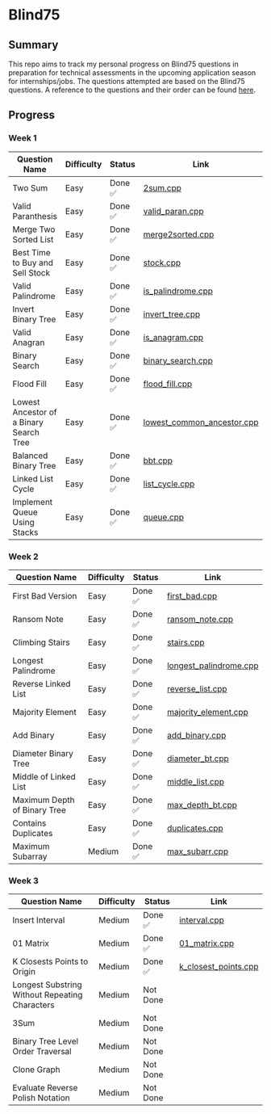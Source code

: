 # Blind75

## Summary

This repo aims to track my personal progress on Blind75 questions in preparation for technical assessments in the upcoming application season for internships/jobs. The questions attempted are based on the Blind75 questions. A reference to the questions and their order can be found [here](https://www.techinterviewhandbook.org/grind75).

## Progress

### Week 1

| Question Name                           | Difficulty | Status  | Link                                                                                                                      |
| --------------------------------------- | ---------- | ------- | ------------------------------------------------------------------------------------------------------------------------- |
| Two Sum                                 | Easy       | Done ✅ | [2sum.cpp](https://github.com/irving11119/Blind75/blob/main/solutions/week1/2sum.cpp)                                     |
| Valid Paranthesis                       | Easy       | Done ✅ | [valid_paran.cpp](https://github.com/irving11119/Blind75/blob/main/solutions/week1/valid_paran.cpp)                       |
| Merge Two Sorted List                   | Easy       | Done ✅ | [merge2sorted.cpp](https://github.com/irving11119/Blind75/blob/main/solutions/week1/merge2sorted.cpp)                     |
| Best Time to Buy and Sell Stock         | Easy       | Done ✅ | [stock.cpp](https://github.com/irving11119/Blind75/blob/main/solutions/week1/stock.cpp)                                   |
| Valid Palindrome                        | Easy       | Done ✅ | [is_palindrome.cpp](https://github.com/irving11119/Blind75/blob/main/solutions/week1/is_palindrome.cpp)                   |
| Invert Binary Tree                      | Easy       | Done ✅ | [invert_tree.cpp](https://github.com/irving11119/Blind75/blob/main/solutions/week1/invert_tree.cpp)                       |
| Valid Anagran                           | Easy       | Done ✅ | [is_anagram.cpp](https://github.com/irving11119/Blind75/blob/main/solutions/week1/is_anagram.cpp)                         |
| Binary Search                           | Easy       | Done ✅ | [binary_search.cpp](https://github.com/irving11119/Blind75/blob/main/solutions/week1/binary_search.cpp)                   |
| Flood Fill                              | Easy       | Done ✅ | [flood_fill.cpp](https://github.com/irving11119/Blind75/blob/main/solutions/week1/flood_fill.cpp)                         |
| Lowest Ancestor of a Binary Search Tree | Easy       | Done ✅ | [lowest_common_ancestor.cpp](https://github.com/irving11119/Blind75/blob/main/solutions/week1/lowest_common_ancestor.cpp) |
| Balanced Binary Tree                    | Easy       | Done ✅ | [bbt.cpp](https://github.com/irving11119/Blind75/blob/main/solutions/week1/bbt.cpp)                                       |
| Linked List Cycle                       | Easy       | Done ✅ | [list_cycle.cpp](https://github.com/irving11119/Blind75/blob/main/solutions/week1/list_cycle.cpp)                         |
| Implement Queue Using Stacks            | Easy       | Done ✅ | [queue.cpp](https://github.com/irving11119/Blind75/blob/main/solutions/week1/queue.cpp)                                   |

### Week 2

| Question Name                | Difficulty | Status  | Link                                                                                                              |
| ---------------------------- | ---------- | ------- | ----------------------------------------------------------------------------------------------------------------- |
| First Bad Version            | Easy       | Done ✅ | [first_bad.cpp](https://github.com/irving11119/Blind75/blob/main/solutions/week2/first_bad.cpp)                   |
| Ransom Note                  | Easy       | Done ✅ | [ransom_note.cpp](https://github.com/irving11119/Blind75/blob/main/solutions/week2/ransom_note.cpp)               |
| Climbing Stairs              | Easy       | Done ✅ | [stairs.cpp](https://github.com/irving11119/Blind75/blob/main/solutions/week2/stairs.cpp)                         |
| Longest Palindrome           | Easy       | Done ✅ | [longest_palindrome.cpp](https://github.com/irving11119/Blind75/blob/main/solutions/week2/longest_palindrome.cpp) |
| Reverse Linked List          | Easy       | Done ✅ | [reverse_list.cpp](https://github.com/irving11119/Blind75/blob/main/solutions/week2/reverse_list.cpp)             |
| Majority Element             | Easy       | Done ✅ | [majority_element.cpp](https://github.com/irving11119/Blind75/blob/main/solutions/week2/majority_element.cpp)     |
| Add Binary                   | Easy       | Done ✅ | [add_binary.cpp](https://github.com/irving11119/Blind75/blob/main/solutions/week2/add_binary.cpp)                 |
| Diameter Binary Tree         | Easy       | Done ✅ | [diameter_bt.cpp](https://github.com/irving11119/Blind75/blob/main/solutions/week2/diameter_bt.cpp)               |
| Middle of Linked List        | Easy       | Done ✅ | [middle_list.cpp](https://github.com/irving11119/Blind75/blob/main/solutions/week2/middle_list.cpp)               |
| Maximum Depth of Binary Tree | Easy       | Done ✅ | [max_depth_bt.cpp](https://github.com/irving11119/Blind75/blob/main/solutions/week2/max_depth_bt.cpp)             |
| Contains Duplicates          | Easy       | Done ✅ | [duplicates.cpp](https://github.com/irving11119/Blind75/blob/main/solutions/week2/duplicates.cpp)                 |
| Maximum Subarray             | Medium     | Done ✅ | [max_subarr.cpp](https://github.com/irving11119/Blind75/blob/main/solutions/week2/max_subarr.cpp)                 |

### Week 3

| Question Name                                  | Difficulty | Status   | Link                                                                                                          |
| ---------------------------------------------- | ---------- | -------- | ------------------------------------------------------------------------------------------------------------- |
| Insert Interval                                | Medium     | Done ✅  | [interval.cpp](https://github.com/irving11119/Blind75/blob/main/solutions/week3/interval.cpp)                 |
| 01 Matrix                                      | Medium     | Done ✅  | [01_matrix.cpp](https://github.com/irving11119/Blind75/blob/main/solutions/week3/01_maxtrix.cpp)              |
| K Closests Points to Origin                    | Medium     | Done ✅  | [k_closest_points.cpp](https://github.com/irving11119/Blind75/blob/main/solutions/week3/k_closest_points.cpp) |
| Longest Substring Without Repeating Characters | Medium     | Not Done |                                                                                                               |
| 3Sum                                           | Medium     | Not Done |                                                                                                               |
| Binary Tree Level Order Traversal              | Medium     | Not Done |                                                                                                               |
| Clone Graph                                    | Medium     | Not Done |                                                                                                               |
| Evaluate Reverse Polish Notation               | Medium     | Not Done |                                                                                                               |
